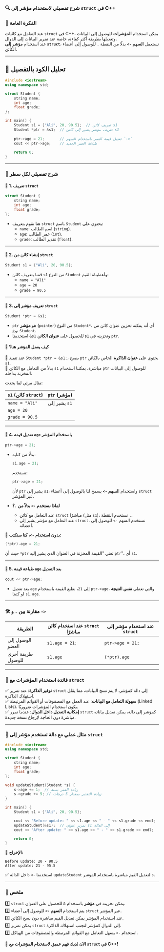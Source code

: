 ### **🔍 شرح تفصيلي لاستخدام مؤشر إلى `struct` في C++**

### **🔹 الفكرة العامة**

عند التعامل مع كائنات `struct` في C++، يمكن استخدام **المؤشرات** للوصول إلى البيانات وتعديلها بطريقة أكثر كفاءة، خاصة عند تمرير البيانات إلى الدوال.  
عند استخدام **مؤشر إلى `struct`**، نستعمل **السهم `->`** بدلًا من النقطة `.` للوصول إلى أعضاء الكائن.

---

## **📌 تحليل الكود بالتفصيل**

```cpp
#include <iostream>
using namespace std;

struct Student {
    string name;
    int age;
    float grade;
};

int main() {
    Student s1 = {"Ali", 20, 90.5};  // تعريف كائن s1
    Student *ptr = &s1;  // تعريف مؤشر يشير إلى كائن s1
    
    ptr->age = 21;       // تعديل قيمة العمر باستخدام السهم `->`
    cout << ptr->age;    // طباعة العمر الجديد
    
    return 0;
}
```

---

### **🔹 شرح تفصيلي لكل سطر**

#### **📌 1. تعريف `struct`**

```cpp
struct Student {
    string name;
    int age;
    float grade;
};
```

- هنا نقوم بتعريف `struct` باسم `Student` يحتوي على:
    - `name`: اسم الطالب (`string`).
    - `age`: عمر الطالب (`int`).
    - `grade`: تقدير الطالب (`float`).

---

#### **📌 2. إنشاء كائن من `struct`**

```cpp
Student s1 = {"Ali", 20, 90.5};
```

- قمنا بتعريف كائن `s1` من النوع `Student` وأعطيناه القيم:
    - `name = "Ali"`
    - `age = 20`
    - `grade = 90.5`

---

#### **📌 3. تعريف مؤشر إلى `struct`**

```cpp
Student *ptr = &s1;
```

- `ptr` هو **مؤشر** (`pointer`) من النوع `Student*`، أي أنه يمكنه تخزين عنوان كائن من نوع `Student`.
- استخدمنا `&s1` للحصول على **عنوان الكائن `s1`** وتخزينه في `ptr`.

#### **📍 كيف يعمل المؤشر هنا؟**

🔹 عند تنفيذ `Student *ptr = &s1;`، يصبح `ptr` يحتوي على **عنوان الذاكرة** الخاص بالكائن `s1`.  
🔹 بدلاً من التعامل مع الكائن `s1` مباشرة، يمكننا استخدام `ptr` للوصول إلى البيانات المخزنة بداخله.

مثال مرئي لما يحدث:

|`s1` (كائن `struct`)|`ptr` (مؤشر)|
|---|---|
|`name = "Ali"`|يشير إلى `s1`|
|`age = 20`||
|`grade = 90.5`||

---

#### **📌 4. تعديل قيمة `age` باستخدام المؤشر**

```cpp
ptr->age = 21;
```

- بدلًا من كتابة:
    
    ```cpp
    s1.age = 21;
    ```
    
    نستخدم:
    
    ```cpp
    ptr->age = 21;
    ```
    
    لأن `ptr` يشير إلى `s1`، واستخدام **السهم `->`** يسمح لنا بالوصول إلى أعضاء `struct` عبر المؤشر.
    
- **لماذا نستخدم `->` بدلاً من `.`؟**
    
    - عند التعامل مع كائن `struct` مباشرًا (مثل `s1`)، نستخدم النقطة `.`.
    - عند التعامل مع مؤشر يشير إلى `struct`، نستخدم السهم `->` للوصول إلى أعضائه.

🔹 **بدون استخدام `->`، كنا سنكتب:**

```cpp
(*ptr).age = 21;
```

حيث أن `*ptr` تعني "القيمة المخزنة في العنوان الذي يشير إليه `ptr`"، أي `s1`.

---

#### **📌 5. طباعة قيمة `age` بعد التعديل**

```cpp
cout << ptr->age;
```

- بعد تعديل `age` إلى `21`، نطبع القيمة باستخدام `ptr->age`، والتي تعطي **نفس النتيجة** لو كتبنا `s1.age`.

---

### **🛠 مقارنة بين `.` و `->`**

|**الطريقة**|**عند استخدام كائن `struct` مباشرًا**|**عند استخدام مؤشر إلى `struct`**|
|---|---|---|
|الوصول إلى العضو|`s1.age = 21;`|`ptr->age = 21;`|
|طريقة أخرى للوصول|`s1.age`|`(*ptr).age`|

---

### **🔹 فائدة استخدام المؤشرات مع `struct`**

✅ **توفير الذاكرة**: عند تمرير `struct` إلى دالة كمؤشر، لا يتم نسخ البيانات، مما يقلل استهلاك الذاكرة.  
✅ **سهولة التعامل مع البيانات**: عند العمل مع المصفوفات أو القوائم المرتبطة (Linked Lists)، يكون استخدام المؤشرات ضروريًا.  
✅ **إمكانية التعديل داخل الدوال**: عندما نمرر `struct` كمؤشر إلى دالة، يمكن تعديل بياناته مباشرة دون الحاجة لإرجاع نسخة جديدة.

---

### **🔹 مثال عملي مع دالة تستخدم مؤشر إلى `struct`**

```cpp
#include <iostream>
using namespace std;

struct Student {
    string name;
    int age;
    float grade;
};

void updateStudent(Student *s) {
    s->age += 1;  // زيادة العمر بسنة
    s->grade += 5; // زيادة التقدير بمقدار 5 درجات
}

int main() {
    Student s1 = {"Ali", 20, 90.5};

    cout << "Before update: " << s1.age << " - " << s1.grade << endl;
    updateStudent(&s1);  // تمرير عنوان s1 إلى الدالة
    cout << "After update: " << s1.age << " - " << s1.grade << endl;

    return 0;
}
```

🔹 **الإخراج:**

```
Before update: 20 - 90.5
After update: 21 - 95.5
```

✅ استخدمنا `->` داخل الدالة `updateStudent` لتعديل القيم مباشرة باستخدام المؤشر `s`.

---

### **📝 ملخص**

1️⃣ `struct` يمكن تخزينه في **مؤشر** باستخدام `&` للحصول على العنوان.  
2️⃣ يتم استخدام **السهم `->`** للوصول إلى أعضاء `struct` عبر المؤشر.  
3️⃣ عند استخدام المؤشر يمكن تعديل القيم مباشرة دون نسخ الكائن.  
4️⃣ يمكن تمرير `struct` إلى الدوال كمؤشر لتجنب استهلاك الذاكرة.  
5️⃣ استخدام `->` يسهل التعامل مع القوائم المرتبطة والمصفوفات من الهياكل.

🚀 **الآن لديك فهم عميق لاستخدام المؤشرات مع `struct` في C++!**